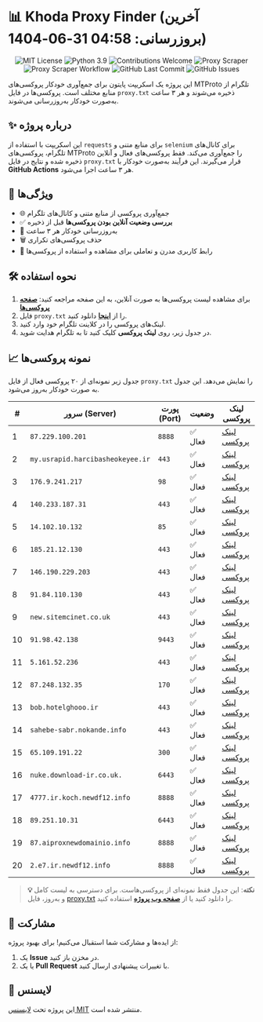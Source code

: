 # 📊 Khoda Proxy Finder (آخرین بروزرسانی: 04:58 31-06-1404)

<p align="center">
  <img src="https://img.shields.io/badge/license-MIT-blue.svg" alt="MIT License" />
  <img src="https://img.shields.io/badge/python-3.9-blue" alt="Python 3.9" />
  <img src="https://img.shields.io/badge/contributions-welcome-brightgreen.svg?style=flat" alt="Contributions Welcome" />
  <img src="https://img.shields.io/badge/Proxy%20Scraper-Running-green" alt="Proxy Scraper" />
  <img src="https://github.com/inicarus/khoda/actions/workflows/main.yml/badge.svg" alt="Proxy Scraper Workflow" />
  <img src="https://img.shields.io/github/last-commit/inicarus/khoda" alt="GitHub Last Commit" />
  <img src="https://img.shields.io/github/issues/inicarus/khoda" alt="GitHub Issues" />
</p>

این پروژه یک اسکریپت پایتون برای جمع‌آوری خودکار پروکسی‌های MTProto تلگرام از منابع مختلف است. پروکسی‌ها در فایل `proxy.txt` ذخیره می‌شوند و هر ۳ ساعت به‌صورت خودکار به‌روزرسانی می‌شوند.

## ✨ درباره پروژه

این اسکریپت با استفاده از `requests` برای منابع متنی و `selenium` برای کانال‌های تلگرام، پروکسی‌های MTProto را جمع‌آوری می‌کند. فقط پروکسی‌های فعال و آنلاین ذخیره شده و نتایج در فایل `proxy.txt` قرار می‌گیرند. این فرآیند به‌صورت خودکار با **GitHub Actions** هر ۳ ساعت اجرا می‌شود.

## 🚀 ویژگی‌ها
- 🌐 جمع‌آوری پروکسی از منابع متنی و کانال‌های تلگرام
- ✅ **بررسی وضعیت آنلاین بودن پروکسی‌ها** قبل از ذخیره
- 🔄 به‌روزرسانی خودکار هر ۳ ساعت
- 🗑 حذف پروکسی‌های تکراری
- 📱 رابط کاربری مدرن و تعاملی برای مشاهده و استفاده از پروکسی‌ها

## 🛠 نحوه استفاده
1. برای مشاهده لیست پروکسی‌ها به صورت آنلاین، به این صفحه مراجعه کنید: **[صفحه پروکسی‌ها](https://inicarus.github.io/khoda/)**
2. فایل `proxy.txt` را از **[اینجا](proxy.txt)** دانلود کنید.
3. لینک‌های پروکسی را در کلاینت تلگرام خود وارد کنید.
4. در جدول زیر، روی **لینک پروکسی** کلیک کنید تا به تلگرام هدایت شوید.

## 📈 نمونه پروکسی‌ها
جدول زیر نمونه‌ای از ۲۰ پروکسی فعال از فایل `proxy.txt` را نمایش می‌دهد. این جدول به صورت خودکار به‌روز می‌شود.

| # | سرور (Server) | پورت (Port) | وضعیت | لینک پروکسی |
|---|---|---|---|---|
| 1 | `87.229.100.201` | `8888` | ✅ فعال | [لینک پروکسی](https://t.me/proxy?server=87.229.100.201&port=8888&secret=eeNEgYdJvXrFGRMCIMJdCQtY2RueWVrdGFuZXQuY29tZmFyYWthdi5jb212YW4ubmFqdmEuY29tAAAAAAAAAAAAAAAAAAAAAAAAAAAAAAAA) |
| 2 | `my.usrapid.harcibasheokeyee.ir` | `443` | ✅ فعال | [لینک پروکسی](https://t.me/proxy?server=my.usrapid.harcibasheokeyee.ir&port=443&secret=EERighJJvXrFGRMCIMJdCQRueWVrdGFuZXQuY29tZmFyYWthdi5jb212YW4ubmFqdmEuY29tAAAAAAAAAAAAAAAAAAAAAAAAAAAAAAAAAAAAAAAAAAAAAAAAAAAAAAAAAAAAAAAAAAAAAAAAAAAAAAAAAAAAAAAAAAAAAAAAAAAAAAA) |
| 3 | `176.9.241.217` | `98` | ✅ فعال | [لینک پروکسی](https://t.me/proxy?server=176.9.241.217&port=98&secret=eecBAgABAAfwAwOG4kw63QAAAARueWVrdGFuZXQuY29tZmFyYWthdi5jb212YW4ubmFqdmEuY29t) |
| 4 | `140.233.187.31` | `443` | ✅ فعال | [لینک پروکسی](https://t.me/proxy?server=140.233.187.31&port=443&secret=eed77db43ee3721f0fcb40a4ff63b5cd276d656469612e737465616d706f77657265642e636f6d) |
| 5 | `14.102.10.132` | `85` | ✅ فعال | [لینک پروکسی](https://t.me/proxy?server=14.102.10.132&port=85&secret=ee00ff000fffff00fff5555ffffffffff5662e6b6f2d2d) |
| 6 | `185.21.12.130` | `443` | ✅ فعال | [لینک پروکسی](https://t.me/proxy?server=185.21.12.130&port=443&secret=EERighJJvXrFGRMCIMJdCQRueWVrdGFuZXQuY29tZmFyYWthdi5jb212YW4ubmFqdmEuY29tAAAAAAAAAAAAAAAAAAAAAAAAAAAAAAAAAAAAAAAAAAAAAAAAAAAAAAAAAAAAAAAAAAAAAAAAAAAAAAAAAAAAAAAAAAAAAAAAAAAAAAA) |
| 7 | `146.190.229.203` | `443` | ✅ فعال | [لینک پروکسی](https://t.me/proxy?server=146.190.229.203&port=443&secret=ee79e344818749bd7ac519130220c25d09636865636b2d686f73742e6e6574) |
| 8 | `91.84.110.130` | `443` | ✅ فعال | [لینک پروکسی](https://t.me/proxy?server=91.84.110.130&port=443&secret=7otdyWf9v23L9+j4vrzGtv5OemY0WUxtZGg0T3NCcDUwNUFBMDUwMDEwMjAzMDQwNTA2MDcwODA5Li11cGRhdGUxLmFuZHJvaWQuZ29vZ2xlLnN5bmMuaW1hZ2UudG5hYmlzaWJpemlwLmly) |
| 9 | `new.sitemcinet.co.uk` | `443` | ✅ فعال | [لینک پروکسی](https://t.me/proxy?server=new.sitemcinet.co.uk&port=443&secret=7gAA8A8Pd1VV____9QBuLmltZWRpYS5zdGVhbXBvd2VyZWQuY29t) |
| 10 | `91.98.42.138` | `9443` | ✅ فعال | [لینک پروکسی](https://t.me/proxy?server=91.98.42.138&port=9443&secret=eeNEgYdJvXrFGRMCIMJdCQtY2RueWVrdGFuZXQuY29tZmFyYWthdi5jb212YW4ubmFqdmEuY29tAAAAAAAAAAAAAAAAAAAAAAAAAAAAAAAA) |
| 11 | `5.161.52.236` | `443` | ✅ فعال | [لینک پروکسی](https://t.me/proxy?server=5.161.52.236&port=443&secret=ee1100e547d760f0e3b53eb430c871f1886170706c652e636f6d) |
| 12 | `87.248.132.35` | `170` | ✅ فعال | [لینک پروکسی](https://t.me/proxy?server=87.248.132.35&port=170&secret=EERighJJvXrFGRMCIMJdCQRueWVrdGFuZXQuY29tZmFyYWthdi5jb212YW4ubmFqdmEuY29tAAAAAAAAAAAAAAAAAAAAAAAAAAAAAAAAAAAAAAAAAAAAAAAAAAAAAAAAAAAAAAAAAAAAAAAAAAAAAAAAAAAAAAAAAAAAAAAAAAAAAAA) |
| 13 | `bob.hotelghooo.ir` | `443` | ✅ فعال | [لینک پروکسی](https://t.me/proxy?server=bob.hotelghooo.ir&port=443&secret=ee000000000000000000000000000000007777772e4869646550726f78692e696f) |
| 14 | `sahebe-sabr.nokande.info` | `443` | ✅ فعال | [لینک پروکسی](https://t.me/proxy?server=sahebe-sabr.nokande.info&port=443&secret=7hYDAQIAAQAB_AMDhuJMOt1tZWRpYS5zdGVhbXBvd2VyZWQuY29t) |
| 15 | `65.109.191.22` | `300` | ✅ فعال | [لینک پروکسی](https://t.me/proxy?server=65.109.191.22&port=300&secret=eeNEgYdJvXrFGRMCIMJdCQtY2RueWVrdGFuZXQuY29tZmFyYWthdi5jb212YW4ubmFqdmEuY29tAAAAAAAAAAAAAAAAAAAAAAAAAAAAAAAA) |
| 16 | `nuke.download-ir.co.uk.` | `6443` | ✅ فعال | [لینک پروکسی](https://t.me/proxy?server=nuke.download-ir.co.uk.&port=6443&secret=eeNEgYdJvXrFGRMCIMJdCQ==) |
| 17 | `4777.ir.koch.newdf12.info` | `8888` | ✅ فعال | [لینک پروکسی](https://t.me/proxy?server=4777.ir.koch.newdf12.info&port=8888&secret=1320PuNyHw_LQKT_Y7XNJw==) |
| 18 | `89.251.10.31` | `6443` | ✅ فعال | [لینک پروکسی](https://t.me/proxy?server=89.251.10.31&port=6443&secret=ee151151151151151151151151151151156d656469612e737465616d706f77657265642e636f6d) |
| 19 | `87.aiproxnewdomainio.info` | `8888` | ✅ فعال | [لینک پروکسی](https://t.me/proxy?server=87.aiproxnewdomainio.info&port=8888&secret=1320PuNyHw_LQKT_Y7XNJw) |
| 20 | `2.e7.ir.newdf12.info` | `8888` | ✅ فعال | [لینک پروکسی](https://t.me/proxy?server=2.e7.ir.newdf12.info&port=8888&secret=7gAA8A8Pd1VV____9QBuLmltZWRpYS5zdGVhbXBvd2VyZWQuY29t) |

> **💡 نکته**: این جدول فقط نمونه‌ای از پروکسی‌هاست. برای دسترسی به لیست کامل و به‌روز، فایل [proxy.txt](proxy.txt) را دانلود کنید یا از **[صفحه وب پروژه](https://inicarus.github.io/khoda/)** استفاده کنید.

## 🤝 مشارکت
از ایده‌ها و مشارکت شما استقبال می‌کنیم! برای بهبود پروژه:
1. یک **Issue** در مخزن باز کنید.
2. یا یک **Pull Request** با تغییرات پیشنهادی ارسال کنید.

## 📜 لایسنس
این پروژه تحت [لایسنس MIT](LISENSE) منتشر شده است.
